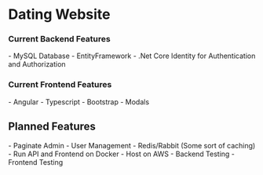 <h1>Dating Website</h1>

<h3>Current Backend Features</h3>
- MySQL Database
- EntityFramework
- .Net Core Identity for Authentication and Authorization

<h3>Current Frontend Features</h3>
- Angular
- Typescript
- Bootstrap
- Modals

<h2>Planned Features</h2>
- Paginate Admin - User Management
- Redis/Rabbit (Some sort of caching)
- Run API and Frontend on Docker
- Host on AWS
- Backend Testing
- Frontend Testing
